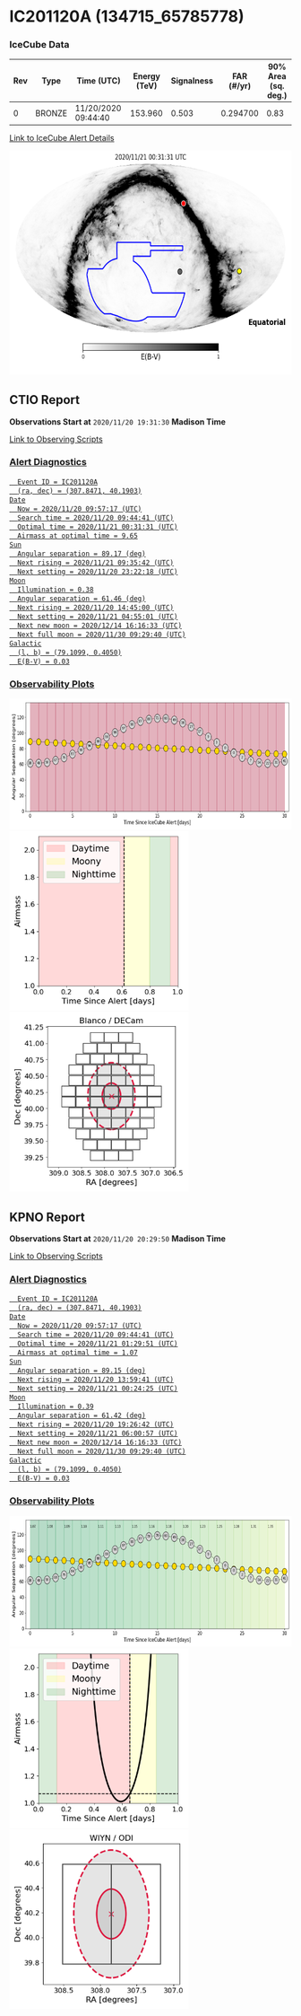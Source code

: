 # IC201120A (134715_65785778)

### IceCube Data

| Rev | Type | Time (UTC) | Energy (TeV) | Signalness | FAR (#/yr) | 90% Area (sq. deg.) |
| --- | --- | --- | --- | --- | --- | --- |
| 0 | BRONZE | 11/20/2020  09:44:40 | 153.960 | 0.503 | 0.294700 | 0.83 |

<a href="https://gcn.gsfc.nasa.gov/gcn/notices_amon_g_b/134715_65785778.amon" target="_blank">Link to IceCube Alert Details</a>

<a href="https://rmorgan10.github.io/AlertMonitoring/IC201120A_0/CTIO_skymap.png" target="_blank">
  <img src="CTIO_skymap.png" alt="CTIO Skymap" style="width:700px;height:400px;">
</a>


## CTIO Report

**Observations Start at**  `2020/11/20 19:31:30`  **Madison Time**

<a href="https://github.com/rmorgan10/AlertMonitoring/blob/main/IC201120A_0/CTIO.json" target="_blank">Link to Observing Scripts

### Alert Diagnostics

```Event
  Event ID = IC201120A
  (ra, dec) = (307.8471, 40.1903)
Date
  Now = 2020/11/20 09:57:17 (UTC)
  Search time = 2020/11/20 09:44:41 (UTC)
  Optimal time = 2020/11/21 00:31:31 (UTC)
  Airmass at optimal time = 9.65
Sun
  Angular separation = 89.17 (deg)
  Next rising = 2020/11/21 09:35:42 (UTC)
  Next setting = 2020/11/20 23:22:18 (UTC)
Moon
  Illumination = 0.38
  Angular separation = 61.46 (deg)
  Next rising = 2020/11/20 14:45:00 (UTC)
  Next setting = 2020/11/21 04:55:01 (UTC)
  Next new moon = 2020/12/14 16:16:33 (UTC)
  Next full moon = 2020/11/30 09:29:40 (UTC)
Galactic
  (l, b) = (79.1099, 0.4050)
  E(B-V) = 0.03
```
### Observability Plots

<a href="https://rmorgan10.github.io/AlertMonitoring/IC201120A_0/CTIO_forecast.png" target="_blank">
  <img src="CTIO_forecast.png" alt="CTIO Forecast" style="width:700px;height:233px;">
</a>

<a href="https://rmorgan10.github.io/AlertMonitoring/IC201120A_0/CTIO_airmass.png" target="_blank">
  <img src="CTIO_airmass.png" alt="CTIO Airmass" style="width:320px;height:320px;">
</a>
<a href="https://rmorgan10.github.io/AlertMonitoring/IC201120A_0/CTIO_fov.png" target="_blank">
  <img src="CTIO_fov.png" alt="CTIO FoV" style="width:320px;height:320px;">
</a>


## KPNO Report

**Observations Start at**  `2020/11/20 20:29:50`  **Madison Time**

<a href="https://github.com/rmorgan10/AlertMonitoring/blob/main/IC201120A_0/KPNO.json" target="_blank">Link to Observing Scripts

### Alert Diagnostics

```Event
  Event ID = IC201120A
  (ra, dec) = (307.8471, 40.1903)
Date
  Now = 2020/11/20 09:57:17 (UTC)
  Search time = 2020/11/20 09:44:41 (UTC)
  Optimal time = 2020/11/21 01:29:51 (UTC)
  Airmass at optimal time = 1.07
Sun
  Angular separation = 89.15 (deg)
  Next rising = 2020/11/20 13:59:41 (UTC)
  Next setting = 2020/11/21 00:24:25 (UTC)
Moon
  Illumination = 0.39
  Angular separation = 61.42 (deg)
  Next rising = 2020/11/20 19:26:42 (UTC)
  Next setting = 2020/11/21 06:00:57 (UTC)
  Next new moon = 2020/12/14 16:16:33 (UTC)
  Next full moon = 2020/11/30 09:29:40 (UTC)
Galactic
  (l, b) = (79.1099, 0.4050)
  E(B-V) = 0.03
```
### Observability Plots

<a href="https://rmorgan10.github.io/AlertMonitoring/IC201120A_0/KPNO_forecast.png" target="_blank">
  <img src="KPNO_forecast.png" alt="KPNO Forecast" style="width:700px;height:233px;">
</a>

<a href="https://rmorgan10.github.io/AlertMonitoring/IC201120A_0/KPNO_airmass.png" target="_blank">
  <img src="KPNO_airmass.png" alt="KPNO Airmass" style="width:320px;height:320px;">
</a>
<a href="https://rmorgan10.github.io/AlertMonitoring/IC201120A_0/KPNO_fov.png" target="_blank">
  <img src="KPNO_fov.png" alt="KPNO FoV" style="width:320px;height:320px;">
</a>

